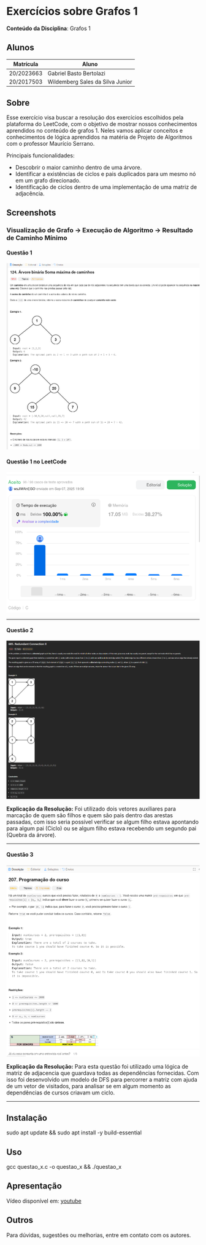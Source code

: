 
# Exercícios sobre Grafos 1

**Conteúdo da Disciplina**: Grafos 1<br>

## Alunos

|Matrícula | Aluno |
| -- | -- |
| 20/2023663 | Gabriel Basto Bertolazi |
| 20/2017503 | Wildemberg Sales da Silva Junior |

## Sobre

Esse exercício visa buscar a resolução dos exercícios escolhidos pela plataforma do LeetCode, com o objetivo de mostrar nossos conhecimentos aprendidos no conteúdo de grafos 1. Neles vamos aplicar conceitos e conhecimentos de lógica aprendidos na matéria de Projeto de Algoritmos com o professor Maurício Serrano.

Principais funcionalidades:
- Descobrir o maior caminho dentro de uma árvore.
- Identificar a existências de ciclos e pais duplicados para um mesmo nó em um grafo direcionado.
- Identificação de ciclos dentro de uma implementação de uma matriz de adjacência.


## Screenshots

### Visualização de Grafo → Execução de Algoritmo →  Resultado de Caminho Mínimo

#### Questão 1   

![Programação do curso](./imgs/questao_1.png)

#### Questão 1 no LeetCode  

![Programação do curso](./imgs/questao_1_resp.png)

---

#### Questão 2   

![Execução de Algoritmo](./imgs/questao_2.png)

**Explicação da Resolução:** Foi utilizado dois vetores auxiliares para marcação de quem são filhos e quem são pais dentro das arestas passadas, com isso seria possível verificar se algum filho estava apontando para algum pai (Ciclo) ou se algum filho estava recebendo um segundo pai (Quebra da árvore).

---

#### Questão 3   

![Resultado de Caminho Mínimo](./imgs/questao_3.png)

**Explicação da Resolução:** Para esta questão foi utilizado uma lógica de matriz de adjacencia que guardava todas as dependências fornecidas. Com isso foi desenvolvido um modelo de DFS para percorrer a matriz com ajuda de um vetor de visitados, para analisar se em algum momento as dependências de cursos criavam um ciclo.

---

## Instalação

sudo apt update && sudo apt install -y build-essential

## Uso

gcc questao_x.c -o questao_x && ./questao_x

## Apresentação

Vídeo disponível em: [youtube](https://youtu.be/K3ExD20ChGY)

## Outros

Para dúvidas, sugestões ou melhorias, entre em contato com os autores.
